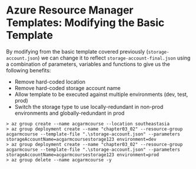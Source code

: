 # Azure Resource Manager Templates: Modifying the Basic Template

By modifying from the basic template covered previously (`storage-account.json`) we can change it to reflect `storage-account-final.json` using a combination of parameters, variables and functions to give us the following benefits:

* Remove hard-coded location
* Remove hard-coded storage account name
* Allow template to be executed against multiple environments (dev, test, prod)
* Switch the storage type to use locally-redundant in non-prod environments and globally-redundant in prod

```
> az group create --name acgarmcourse --location southeastasia
> az group deployment create --name "chapter03_02" --resource-group acgarmcourse --template-file ".\storage-account.json" --parameters storageAccountName=acgarmcoursestorage123 environment=dev
> az group deployment create --name "chapter03_02" --resource-group acgarmcourse --template-file ".\storage-account.json" --parameters storageAccountName=acgarmcoursestorage123 environment=prod
> az group delete --name acgarmcourse -y
```

